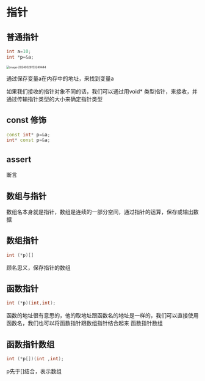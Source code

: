 # 指针

## 普通指针

```c++
int a=10;
int *p=&a;
```

<img src="C:\Users\30780\AppData\Roaming\Typora\typora-user-images\image-20240328153249444.png" alt="image-20240328153249444" style="zoom:50%;" />

通过保存变量a在内存中的地址，来找到变量a

如果我们接收的指针对象不同的话，我们可以通过用void*  类型指针，来接收，并通过传输指针类型的大小来确定指针类型

## const 修饰



```c++
const int* p=&a;
int* const p=&a; 
```

## assert

断言

## 数组与指针

数组名本身就是指针，数组是连续的一部分空间，通过指针的运算，保存或输出数据

## 数组指针

```c++
int (*p)[]
```

顾名思义，保存指针的数组

## 函数指针

```c++
int (*p)(int,int);
```

函数的地址很有意思的，他的取地址跟函数名的地址是一样的，我们可以直接使用函数名，我们也可以将函数指针跟数组指针结合起来   函数指针数组

## 函数指针数组

```c++
int (*p[])(int ,int);
```

p先于[]结合，表示数组